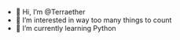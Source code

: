 - 👋 Hi, I’m @Terraether
- 👀 I’m interested in way too many things to count
- 🌱 I’m currently learning Python

<!---
Terraether/Terraether is a ✨ special ✨ repository because its `README.md` (this file) appears on your GitHub profile.
You can click the Preview link to take a look at your changes.
--->
